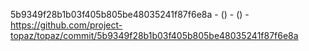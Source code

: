 5b9349f28b1b03f405b805be48035241f87f6e8a -  () -  () - https://github.com/project-topaz/topaz/commit/5b9349f28b1b03f405b805be48035241f87f6e8a
